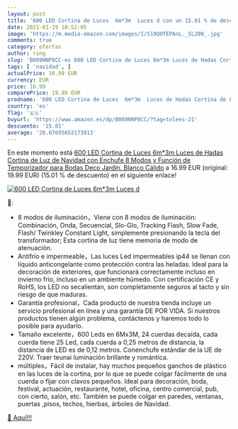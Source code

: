 ```yaml
---
layout: post
title: '600 LED Cortina de Luces  6m*3m  Luces d con un 15.01 % de descuento'
date: 2021-01-19 18:52:05
image: 'https://m.media-amazon.com/images/I/519QOfEPAnL._SL200_.jpg'
comments: true
category: ofertas
author: ring
slug: 'B089NNP8CC-es 600 LED Cortina de Luces 6m*3m Luces de Hadas Cortina de...'
tags: [ 'navidad', ]
actualPrice: 16.99 EUR
currency: EUR
price: 16.99
comparePrice: 19.99 EUR
prodname: '600 LED Cortina de Luces  6m*3m  Luces de Hadas Cortina de Luz de Navidad con Enchufe  8 Modos y Función de Temporizador para Bodas Deco  Jardín. Blanco Cálido'
country: 'es'
flag: '🇪🇸'
buyurl: 'https://www.amazon.es/dp/B089NNP8CC/?tag=tolees-21'
descuento: '15.01'
average: '20.07695652173913'
---
```


En este momento está [600 LED Cortina de Luces  6m*3m  Luces de Hadas Cortina de Luz de Navidad con Enchufe  8 Modos y Función de Temporizador para Bodas Deco  Jardín. Blanco Cálido](https://www.amazon.es/dp/B089NNP8CC/?tag=tolees-21) a 16.99 EUR (original: 19.99 EUR) (15.01 %  de descuento) en el siguiente enlace!

[![600 LED Cortina de Luces  6m*3m  Luces d](https://m.media-amazon.com/images/I/519QOfEPAnL._SL200_.jpg)](https://www.amazon.es/dp/B089NNP8CC/?tag=tolees-21)

🔎:

- 8 modos de iluminación，Viene con 8 modos de iluminación: Combinación, Onda, Secuencial, Slo-Glo, Tracking Flash, Slow Fade, Flash/ Twinkley Constant Light, simplemente presionando la tecla del transformador; Esta cortina de luz tiene memoria de modo de atenuación.
- Antifrío e impermeable，Las luces Led impermeables ip44 se llenan con líquido anticongelante como protección contra las heladas. Ideal para la decoración de exteriores, que funcionará correctamente incluso en invierno frío, incluso en un ambiente húmedo. Con certificación CE y RoHS, los LED no secalientan, son completamente seguros al tacto y sin riesgo de que maduras.
- Garantía profesional，Cada producto de nuestra tienda incluye un servicio profesional en línea y una garantía DE POR VIDA. Si nuestros productos tienen algún problema, contáctenos y haremos todo lo posible para ayudarlo.
- Tamaño excelente，600 Leds en 6Mx3M, 24 cuerdas decaída, cada cuerda tiene 25 Led, cada cuerda a 0,25 metros de distancia, la distancia de LED es de 0,12 metros. Conenchufe estándar de la UE de 220V. Traer teunai luminación brillante y romántica.
- múltiples，Fácil de instalar, hay muchos pequeños ganchos de plástico en las luces de la cortina, por lo que se puede colgar fácilmente de una cuerda o fijar con clavos pequeños. Ideal para decoración, boda, festival, actuación, restaurante, hotel, oficina, centro comercial, pub, con cierto, salón, etc. También se puede colgar en paredes, ventanas, puertas ,pisos, techos, hierbas, árboles de Navidad.

[🛒 Aquí!!!](https://www.amazon.es/dp/B089NNP8CC/?tag=tolees-21)
